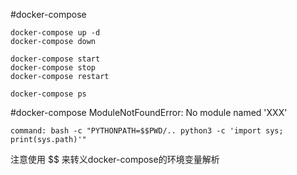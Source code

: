 #docker-compose
```
docker-compose up -d
docker-compose down

docker-compose start
docker-compose stop
docker-compose restart

docker-compose ps
```
#docker-compose  ModuleNotFoundError: No module named 'XXX'
```
command: bash -c "PYTHONPATH=$$PWD/.. python3 -c 'import sys; print(sys.path)'"
```
注意使用 $$ 来转义docker-compose的环境变量解析



